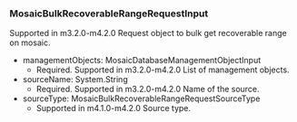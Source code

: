 ### MosaicBulkRecoverableRangeRequestInput
Supported in m3.2.0-m4.2.0
Request object to bulk get recoverable range on mosaic.

- managementObjects: MosaicDatabaseManagementObjectInput
  - Required. Supported in m3.2.0-m4.2.0
List of management objects.
- sourceName: System.String
  - Required. Supported in m3.2.0-m4.2.0
Name of the source.
- sourceType: MosaicBulkRecoverableRangeRequestSourceType
  - Supported in m4.1.0-m4.2.0
Source type.
